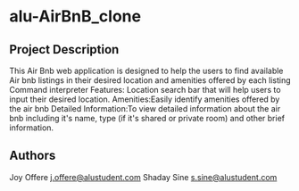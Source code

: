# alu-AirBnB_clone
## Project Description

This Air Bnb web application is designed to help the users to find available Air bnb listings in their desired location and amenities offered by each listing 
Command interpreter Features:
Location search bar that will help users to input their desired location.
Amenities:Easily identify amenities offered by the air bnb
Detailed Information:To view detailed information about the air bnb including it's name, type (if it's shared or private room) and other brief information. 


## Authors
Joy Offere <j.offere@alustudent.com>
Shaday Sine <s.sine@alustudent.com>
